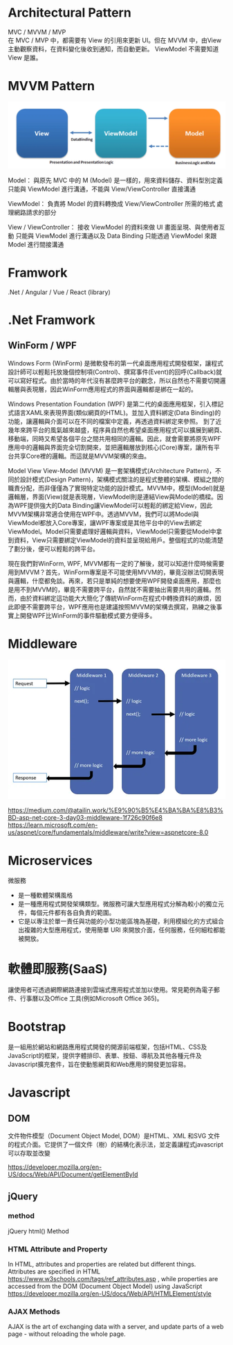 
# Architectural Pattern

MVC / MVVM / MVP
\
在 MVC / MVP 中，都需要有 View 的引用來更新 UI。但在 MVVM 中，由View 主動觀察資料，在資料變化後收到通知，而自動更新。 ViewModel 不需要知道 View 是誰。

# MVVM Pattern

![mvvm](./mvvm.png)

Model：
與原先 MVC 中的 M (Model) 是一樣的，用來資料儲存、資料型別定義
只能與 ViewModel 進行溝通，不能與 View/ViewController 直接溝通

ViewModel：
負責將 Model 的資料轉換成 View/ViewController 所需的格式
處理網路請求的部分

View / ViewController：
接收 ViewModel 的資料來做 UI 畫面呈現、與使用者互動
只能與 ViewModel 進行溝通以及 Data Binding
只能透過 ViewModel 來跟 Model 進行間接溝通

# Framwork

.Net / Angular / Vue / React (library)

# .Net Framwork

## WinForm / WPF

Windows Form (WinForm) 是微軟發布的第一代桌面應用程式開發框架，讓程式設計師可以輕鬆托放幾個控制項(Control)、撰寫事件(Event)的回呼(Callback)就可以寫好程式。由於當時的年代沒有甚麼跨平台的觀念，所以自然也不需要切開邏輯層與表現層，因此WinForm應用程式的界面與邏輯都是綁在一起的。

Windows Presentation Foundation (WPF) 是第二代的桌面應用框架，引入標記式語言XAML來表現界面(類似網頁的HTML)。並加入資料綁定(Data Binding)的功能，讓邏輯與介面可以在不同的檔案中定義，再透過資料綁定來參照。
到了近幾年來跨平台的風氣越來越盛，程序員自然也希望桌面應用程式可以擴展到網頁、移動端，同時又希望各個平台之間共用相同的邏輯。因此，就會需要將原先WPF應用中的邏輯與界面完全切割開來，並把邏輯層放到核心(Core)專案，讓所有平台共享Core裡的邏輯。而這就是MVVM架構的來由。

Model View View-Model (MVVM) 是一套架構模式(Architecture Pattern)，不同於設計模式(Design Pattern)，架構模式關注的是程式整體的架構、模組之間的職責分配，而非僅僅為了實現特定功能的設計模式。MVVM中，模型(Model)就是邏輯層，界面(View)就是表現層，ViewModel則是連結View與Model的橋樑。因為WPF提供強大的Data Binding讓ViewModel可以輕鬆的綁定給View，因此MVVM架構非常適合使用在WPF中。透過MVVM，我們可以將Model與ViewModel都放入Core專案，讓WPF專案或是其他平台中的View去綁定ViewModel。Model只需要處理好邏輯與資料，ViewModel只需要從Model中拿到資料，View只需要綁定ViewModel的資料並呈現給用戶。整個程式的功能清楚了劃分後，便可以輕鬆的跨平台。

現在我們對WinForm, WPF, MVVM都有一定的了解後，就可以知道什麼時候需要用到MVVM？首先，WinForm專案是不可能使用MVVM的，畢竟沒辦法切開表現與邏輯，什麼都免談。再來，若只是單純的想要使用WPF開發桌面應用，那麼也是用不到MVVM的，畢竟不需要跨平台，自然就不需要抽出需要共用的邏輯。然而，由於資料綁定這功能大大簡化了傳統WinForm在程式中轉換資料的麻煩，因此即便不需要跨平台，WPF應用也是建議按照MVVM的架構去撰寫，熟練之後事實上開發WPF比WinForm的事件驅動模式要方便得多。

# Middleware

![middleware](./middleware.png)

https://medium.com/@atailin.work/%E9%90%B5%E4%BA%BA%E8%B3%BD-asp-net-core-3-day03-middleware-1f726c90f6e8
\
https://learn.microsoft.com/en-us/aspnet/core/fundamentals/middleware/write?view=aspnetcore-8.0

# Microservices

微服務
- 是一種軟體架構風格
- 是一種應用程式開發架構類型。微服務可讓大型應用程式分解為較小的獨立元件，每個元件都有各自負責的範圍。
- 它是以專注於單一責任與功能的小型功能區塊為基礎，利用模組化的方式組合出複雜的大型應用程式，使用簡單 URI 來開放介面，任何服務，任何細粒都能被開放。

# 軟體即服務(SaaS) 

讓使用者可透過網際網路連接到雲端式應用程式並加以使用。常見範例為電子郵件、行事曆以及Office 工具(例如Microsoft Office 365)。

# Bootstrap

是一組用於網站和網路應用程式開發的開源前端框架，包括HTML、CSS及JavaScript的框架，提供字體排印、表單、按鈕、導航及其他各種元件及Javascript擴充套件，旨在使動態網頁和Web應用的開發更加容易。


# Javascript

## DOM

文件物件模型（Document Object Model, DOM）是HTML、XML 和SVG 文件的程式介面。它提供了一個文件（樹）的結構化表示法，並定義讓程式javascript可以存取並改變

https://developer.mozilla.org/en-US/docs/Web/API/Document/getElementById

## jQuery

### method

jQuery html() Method

### HTML Attribute and Property

In HTML, attributes and properties are related but different things.
\
Attributes are specified in HTML https://www.w3schools.com/tags/ref_attributes.asp
, while properties are accessed from the DOM (Document Object Model) using JavaScript https://developer.mozilla.org/en-US/docs/Web/API/HTMLElement/style

### AJAX Methods

AJAX is the art of exchanging data with a server, and update parts of a web page - without reloading the whole page.








